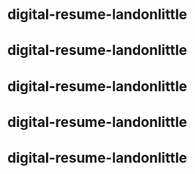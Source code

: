 # digital-resume-landonlittle
# digital-resume-landonlittle
# digital-resume-landonlittle
# digital-resume-landonlittle
# digital-resume-landonlittle
